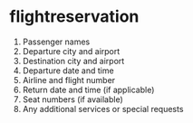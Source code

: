 # flightreservation


1. Passenger names
2. Departure city and airport
3. Destination city and airport
4. Departure date and time
5. Airline and flight number
6. Return date and time (if applicable)
7. Seat numbers (if available)
8. Any additional services or special requests

